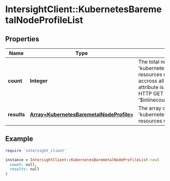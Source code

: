 # IntersightClient::KubernetesBaremetalNodeProfileList

## Properties

| Name | Type | Description | Notes |
| ---- | ---- | ----------- | ----- |
| **count** | **Integer** | The total number of &#39;kubernetes.BaremetalNodeProfile&#39; resources matching the request, accross all pages. The &#39;Count&#39; attribute is included when the HTTP GET request includes the &#39;$inlinecount&#39; parameter. | [optional] |
| **results** | [**Array&lt;KubernetesBaremetalNodeProfile&gt;**](KubernetesBaremetalNodeProfile.md) | The array of &#39;kubernetes.BaremetalNodeProfile&#39; resources matching the request. | [optional] |

## Example

```ruby
require 'intersight_client'

instance = IntersightClient::KubernetesBaremetalNodeProfileList.new(
  count: null,
  results: null
)
```

